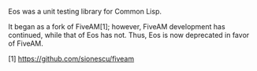 Eos was a unit testing library for Common Lisp.

It began as a fork of FiveAM[1]; however, FiveAM development has continued,
while that of Eos has not. Thus, Eos is now deprecated in favor of FiveAM.

[1] https://github.com/sionescu/fiveam